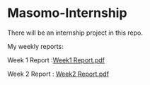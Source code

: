 # Masomo-Internship

There will be an internship project in this repo.

My weekly reports: 

Week 1 Report :[Week1 Report.pdf](https://github.com/omeralpcolak/Masomo-Internship/files/15276064/Week1.Report.pdf)

Week 2 Report : [Week2 Report.pdf](https://github.com/omeralpcolak/Masomo-Internship/files/15276069/Week2.Report.pdf)

